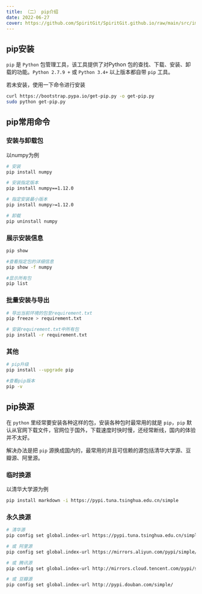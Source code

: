```yaml
---
title: （二） pip介绍
date: 2022-06-27
cover: https://github.com/SpiritGit/SpiritGit.github.io/raw/main/src/images/covers/python_logo.png
---
```


## pip安装
`pip` 是 `Python` 包管理工具，该工具提供了对Python 包的查找、下载、安装、卸载的功能。`Python 2.7.9 +` 或 `Python 3.4+` 以上版本都自带 `pip` 工具。

若未安装，使用一下命令进行安装

```bash
curl https://bootstrap.pypa.io/get-pip.py -o get-pip.py 
sudo python get-pip.py
```

## pip常用命令

### 安装与卸载包
以numpy为例
```bash
# 安装
pip install numpy

# 安装指定版本
pip install numpy==1.12.0

# 指定安装最小版本
pip install numpy>=1.12.0

# 卸载
pip uninstall numpy
```

### 展示安装信息
```bash
pip show 

#查看指定包的详细信息
pip show -f numpy

#显示所有包
pip list
```

### 批量安装与导出
```bash
# 导出当前环境的包至requirement.txt
pip freeze > requirement.txt

# 安装requirement.txt中所有包
pip install -r requirement.txt
```

### 其他
```bash
# pip升级
pip install --upgrade pip

#查看pip版本
pip -v	
```




## pip换源
在 `python` 里经常要安装各种这样的包，安装各种包时最常用的就是 `pip`，`pip` 默认从官网下载文件，官网位于国外，下载速度时快时慢，还经常断线，国内的体验并不太好。

解决办法是把 `pip` 源换成国内的，最常用的并且可信赖的源包括清华大学源、豆瓣源、阿里源。

### 临时换源
以清华大学源为例
```bash
pip install markdown -i https://pypi.tuna.tsinghua.edu.cn/simple
```

### 永久换源

```bash
# 清华源
pip config set global.index-url https://pypi.tuna.tsinghua.edu.cn/simple

# 或 阿里源
pip config set global.index-url https://mirrors.aliyun.com/pypi/simple/

# 或 腾讯源
pip config set global.index-url http://mirrors.cloud.tencent.com/pypi/simple

# 或 豆瓣源
pip config set global.index-url http://pypi.douban.com/simple/
```